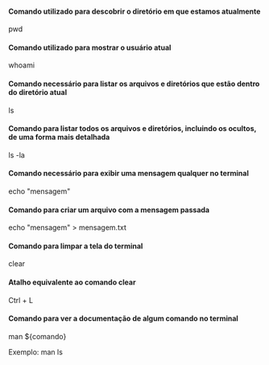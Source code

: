#### Comando utilizado para descobrir o diretório em que estamos atualmente
pwd

#### Comando utilizado para mostrar o usuário atual
whoami

#### Comando necessário para listar os arquivos e diretórios que estão dentro do diretório atual
ls

#### Comando para listar todos os arquivos e diretórios, incluindo os ocultos, de uma forma mais detalhada
ls -la

#### Comando necessário para exibir uma mensagem qualquer no terminal
echo "mensagem"

#### Comando para criar um arquivo com a mensagem passada
echo "mensagem" > mensagem.txt

#### Comando para limpar a tela do terminal
clear

#### Atalho equivalente ao comando clear
Ctrl + L

#### Comando para ver a documentação de algum comando no terminal
man ${comando}

Exemplo: man ls
